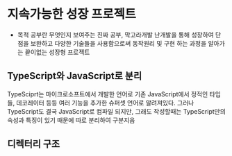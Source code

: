 # 지속가능한 성장 프로젝트
- 목적
공부란 무엇인지 보여주는 진짜 공부, 막고라개발 난개발을 통해 성장하여 단점을 보완하고 다양한 기술들을 사용함으로써 동작원리 및 구현 하는 과정을 알아가는 끝이없는 성장형 프로젝트

## TypeScript와 JavaScript로 분리
TypeSciprt는 마이크로소프트에서 개발한 언어로 기존 JavaScript에서 정적인 타입들, 데코레이터 등등 여러 기능을 추가한 슈퍼셋 언어로 알려져있다. 그러나 TypeScript도 결국 JavaScript로 
컴파일 되지만, 그래도 작성할때는 TypeScript만의 속성과 특징이 있기 때문에 따로 분리하여 구분지음

## 디렉터리 구조

